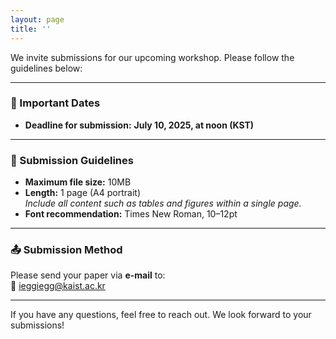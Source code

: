 ```yaml
---
layout: page
title: ''
---
```


We invite submissions for our upcoming workshop. Please follow the guidelines below:

---

### 📌 Important Dates
- **Deadline for submission:** **July 10, 2025, at noon (KST)**

---

### 📝 Submission Guidelines
- **Maximum file size:** 10MB
- **Length:** 1 page (A4 portrait)  
  *Include all content such as tables and figures within a single page.*
- **Font recommendation:** Times New Roman, 10–12pt

---

### 📤 Submission Method
Please send your paper via **e-mail** to:  
📧 [ieggiegg@kaist.ac.kr](mailto:ieggiegg@kaist.ac.kr)

---

If you have any questions, feel free to reach out. We look forward to your submissions!
